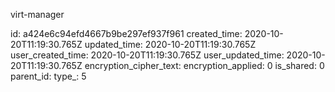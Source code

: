 virt-manager

id: a424e6c94efd4667b9be297ef937f961
created_time: 2020-10-20T11:19:30.765Z
updated_time: 2020-10-20T11:19:30.765Z
user_created_time: 2020-10-20T11:19:30.765Z
user_updated_time: 2020-10-20T11:19:30.765Z
encryption_cipher_text: 
encryption_applied: 0
is_shared: 0
parent_id: 
type_: 5